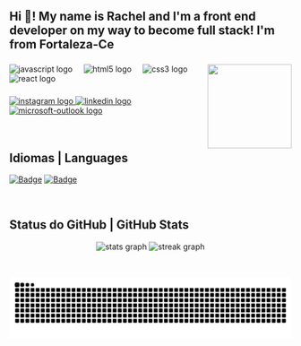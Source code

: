 <!--
### Hi there 👋

**rachelmgaldino/rachelmgaldino** is a ✨ _special_ ✨ repository because its `README.md` (this file) appears on your GitHub profile.

Here are some ideas to get you started:

- 🔭 I’m currently working on ...
- 🌱 I’m currently learning ...
- 👯 I’m looking to collaborate on ...
- 🤔 I’m looking for help with ...
- 💬 Ask me about ...
- 📫 How to reach me: ...
- 😄 Pronouns: ...
- ⚡ Fun fact: ...
-->

<h2 align="left">Hi 👋! My name is Rachel and I'm a front end developer on my way to become full stack! I'm from Fortaleza-Ce</h2>

###

<img align="right" height="150" width="150" src="https://media4.giphy.com/media/v1.Y2lkPTc5MGI3NjExOTFoM2QzMmhlZHE3aDN3aXVhZTU2bHNjdm1oMjFtbXhpaWJ0ZDZtZiZlcD12MV9pbnRlcm5hbF9naWZfYnlfaWQmY3Q9Zw/HzPtbOKyBoBFsK4hyc/giphy.gif"  />

###

<div align="left">
  <img src="https://cdn.jsdelivr.net/gh/devicons/devicon/icons/javascript/javascript-original.svg" height="30" alt="javascript logo"  />
  <img width="12" />
  <img src="https://cdn.jsdelivr.net/gh/devicons/devicon/icons/html5/html5-original.svg" height="30" alt="html5 logo"  />
  <img width="12" />
  <img src="https://cdn.jsdelivr.net/gh/devicons/devicon/icons/css3/css3-original.svg" height="30" alt="css3 logo"  />
  <img width="12" />
  <img src="https://cdn.jsdelivr.net/gh/devicons/devicon/icons/react/react-original.svg" height="30" alt="react logo"  />
</div>

###

<div align="left">
  <a href="https://www.instagram.com/rachel.galdino" target="_blank">
    <img src="https://img.shields.io/static/v1?message=Instagram&logo=instagram&label=&color=E4405F&logoColor=white&labelColor=&style=for-the-badge" height="30" alt="instagram logo"  />
  </a>
  <a href="https://www.linkedin.com/in/rachel-galdino/" target="_blank">
    <img src="https://img.shields.io/static/v1?message=LinkedIn&logo=linkedin&label=&color=0077B5&logoColor=white&labelColor=&style=for-the-badge" height="30" alt="linkedin logo"  />
  </a>
  <a href="rachel.galdino@outlook.com" target="_blank">
    <img src="https://img.shields.io/static/v1?message=Email&logo=microsoft-outlook&label=&color=0078D4&logoColor=white&labelColor=&style=for-the-badge" height="30" alt="microsoft-outlook logo"  />
  </a>
</div>

<br>
<br>

## Idiomas | Languages

[![Badge](https://0c9cz7p3zpz0.runkit.sh)](https://git.io/gradientbadge) [![Badge](https://svegymxr5z1a.runkit.sh)](https://git.io/gradientbadge)

<br>

## Status do GitHub | GitHub Stats

<div align="center">
  <img src="https://github-readme-stats.vercel.app/api?username=rachelmgaldino&hide_title=false&hide_rank=true&show_icons=true&include_all_commits=true&count_private=true&disable_animations=false&theme=dracula&locale=en&hide_border=false" height="150" alt="stats graph"  />
  <img src="https://streak-stats.demolab.com?user=rachelmgaldino&locale=en&mode=daily&theme=dracula&hide_border=false&border_radius=5" height="150" alt="streak graph"  />
</div>

##

<br clear="both">

<picture>
  <source media="(prefers-color-scheme: dark)" srcset="https://raw.githubusercontent.com/rachelmgaldino/rachelmgaldino/manual-run-output/github-contribution-grid-snake-dark.svg" />
  <source media="(prefers-color-scheme: light)" srcset="https://raw.githubusercontent.com/rachelmgaldino/rachelmgaldino/manual-run-output/github-contribution-grid-snake.svg" />
  <img alt="github-snake" src="https://raw.githubusercontent.com/rachelmgaldino/rachelmgaldino/manual-run-output/github-contribution-grid-snake.svg" />
</picture>

###
